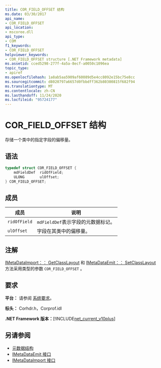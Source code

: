 ```yaml
---
title: COR_FIELD_OFFSET 结构
ms.date: 03/30/2017
api_name:
- COR_FIELD_OFFSET
api_location:
- mscoree.dll
api_type:
- COM
f1_keywords:
- COR_FIELD_OFFSET
helpviewer_keywords:
- COR_FIELD_OFFSET structure [.NET Framework metadata]
ms.assetid: cced5298-277f-4a5a-8ecf-a0050c1096ea
topic_type:
- apiref
ms.openlocfilehash: 1a8ab5aa5909af60089d5e4cc8092e15bc75e8cc
ms.sourcegitcommit: d8020797a6657d0fbbdff362b80300815f682f94
ms.translationtype: MT
ms.contentlocale: zh-CN
ms.lasthandoff: 11/24/2020
ms.locfileid: "95724177"
---
```

# <a name="cor_field_offset-structure"></a>COR_FIELD_OFFSET 结构

存储一个类中的指定字段的偏移量。  
  
## <a name="syntax"></a>语法  
  
```cpp  
typedef struct COR_FIELD_OFFSET {  
    mdFieldDef  ridOfField;  
    ULONG       ulOffset;  
} COR_FIELD_OFFSET;  
```  
  
## <a name="members"></a>成员  
  
|成员|说明|  
|------------|-----------------|  
|`ridOfField`|`mdFieldDef`表示字段的元数据标记。|  
|`ulOffset`|字段在其类中的偏移量。|  
  
## <a name="remarks"></a>注解  

 [IMetaDataImport：： GetClassLayout](imetadataimport-getclasslayout-method.md) 和 [IMetaDataEmit：： SetClassLayout](imetadataemit-setclasslayout-method.md) 方法采用类型的参数 `COR_FIELD_OFFSET` 。  
  
## <a name="requirements"></a>要求  

 **平台：** 请参阅 [系统要求](../../get-started/system-requirements.md)。  
  
 **标头：** Corhdr.h，Corprof.idl  
  
 **.NET Framework 版本：**[!INCLUDE[net_current_v10plus](../../../../includes/net-current-v10plus-md.md)]  
  
## <a name="see-also"></a>另请参阅

- [元数据结构](metadata-structures.md)
- [IMetaDataEmit 接口](imetadataemit-interface.md)
- [IMetaDataImport 接口](imetadataimport-interface.md)
